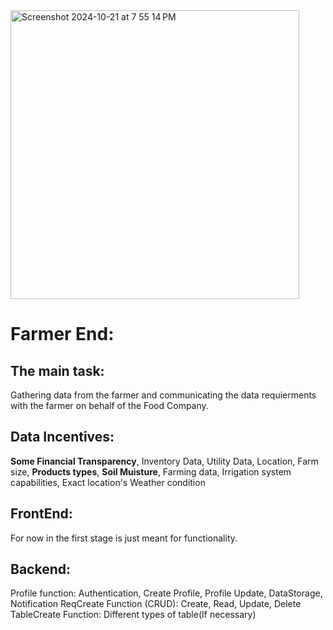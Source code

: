 <img width="462" alt="Screenshot 2024-10-21 at 7 55 14 PM" src="https://github.com/user-attachments/assets/49cbfc8a-a417-455f-b962-fa136a1d397e">

# Farmer End:

## The main task:
Gathering data from the farmer and communicating the data requierments with the farmer on behalf of the Food Company.

## Data Incentives: 
<b>Some Financial Transparency</b>, Inventory Data, Utility Data, Location, Farm size, <b>Products types</b>, <b>Soil Muisture</b>, Farming data, Irrigation system capabilities, Exact location's Weather condition


## FrontEnd:
For now in the first stage is just meant for functionality. 

## Backend:
Profile function: Authentication, Create Profile, Profile Update, DataStorage, Notification
ReqCreate Function (CRUD): Create, Read, Update, Delete
TableCreate Function: Different types of table(If necessary)




